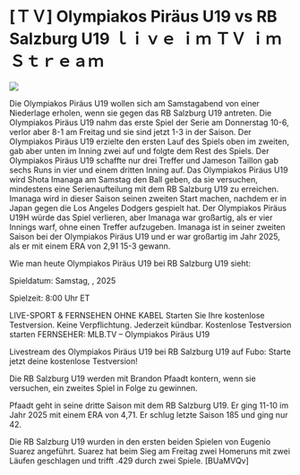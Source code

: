 # [ＴＶ] Olympiakos Piräus U19 vs RB Salzburg U19 ｌｉｖｅ ｉｍ ＴＶ ｉｍ Ｓｔｒｅａｍ  
  
  
[![](https://i.imgur.com/qSNzIqt.png)](https://movie.rssnews.media/BzZfJKH.php)  
  
Die Olympiakos Piräus U19 wollen sich am Samstagabend von einer Niederlage erholen, wenn sie gegen das RB Salzburg U19 antreten. Die Olympiakos Piräus U19 nahm das erste Spiel der Serie am Donnerstag 10-6, verlor aber 8-1 am Freitag und sie sind jetzt 1-3 in der Saison. Der Olympiakos Piräus U19 erzielte den ersten Lauf des Spiels oben im zweiten, gab aber unten im Inning zwei auf und folgte dem Rest des Spiels. Der Olympiakos Piräus U19 schaffte nur drei Treffer und Jameson Taillon gab sechs Runs in vier und einem dritten Inning auf. Das Olympiakos Piräus U19 wird Shota Imanaga am Samstag den Ball geben, da sie versuchen, mindestens eine Serienaufteilung mit dem RB Salzburg U19 zu erreichen. Imanaga wird in dieser Saison seinen zweiten Start machen, nachdem er in Japan gegen die Los Angeles Dodgers gespielt hat. Der Olympiakos Piräus U19H würde das Spiel verlieren, aber Imanaga war großartig, als er vier Innings warf, ohne einen Treffer aufzugeben. Imanaga ist in seiner zweiten Saison bei der Olympiakos Piräus U19 und er war großartig im Jahr 2025, als er mit einem ERA von 2,91 15-3 gewann.

Wie man heute Olympiakos Piräus U19 bei RB Salzburg U19 sieht:

Spieldatum: Samstag, , 2025

Spielzeit: 8:00 Uhr ET

LIVE-SPORT & FERNSEHEN OHNE KABEL
Starten Sie Ihre kostenlose Testversion. Keine Verpflichtung. Jederzeit kündbar.
Kostenlose Testversion starten
FERNSEHER: MLB.TV – Olympiakos Piräus U19

Livestream des Olympiakos Piräus U19 bei RB Salzburg U19 auf Fubo: Starte jetzt deine kostenlose Testversion!

Die RB Salzburg U19 werden mit Brandon Pfaadt kontern, wenn sie versuchen, ein zweites Spiel in Folge zu gewinnen.

Pfaadt geht in seine dritte Saison mit dem RB Salzburg U19. Er ging 11-10 im Jahr 2025 mit einem ERA von 4,71. Er schlug letzte Saison 185 und ging nur 42.

Die RB Salzburg U19 wurden in den ersten beiden Spielen von Eugenio Suarez angeführt. Suarez hat beim Sieg am Freitag zwei Homeruns mit zwei Läufen geschlagen und trifft .429 durch zwei Spiele. [BUaMVQv]